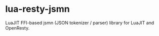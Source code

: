 lua-resty-jsmn
==============

LuaJIT FFI-based jsmn (JSON tokenizer / parser) library for LuaJIT and OpenResty.
